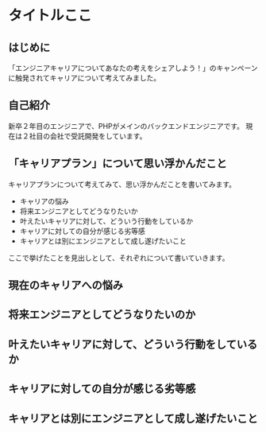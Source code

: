 # タイトルここ

## はじめに
「エンジニアキャリアについてあなたの考えをシェアしよう！」のキャンペーンに触発されてキャリアについて考えてみました。

## 自己紹介
新卒２年目のエンジニアで、PHPがメインのバックエンドエンジニアです。
現在は２社目の会社で受託開発をしています。

## 「キャリアプラン」について思い浮かんだこと
キャリアプランについて考えてみて、思い浮かんだことを書いてみます。
- キャリアの悩み
- 将来エンジニアとしてどうなりたいか
- 叶えたいキャリアに対して、どういう行動をしているか
- キャリアに対しての自分が感じる劣等感
- キャリアとは別にエンジニアとして成し遂げたいこと

ここで挙げたことを見出しとして、それぞれについて書いていきます。

## 現在のキャリアへの悩み

## 将来エンジニアとしてどうなりたいのか

## 叶えたいキャリアに対して、どういう行動をしているか

## キャリアに対しての自分が感じる劣等感

## キャリアとは別にエンジニアとして成し遂げたいこと


